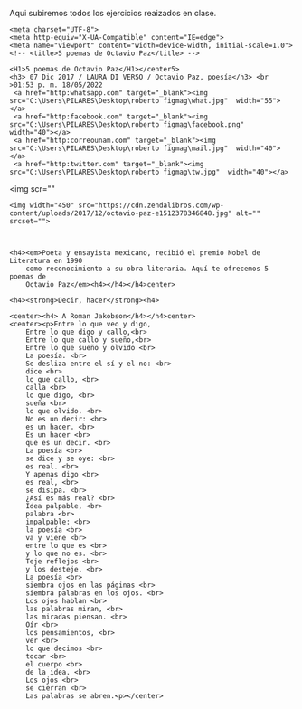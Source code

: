 Aqui subiremos todos los ejercicios reaizados en clase.
<!DOCTYPE html>
<html lang="en">
<!-- <head>5 poemas de Octavio Paz</head> -->
<!-- <h6>5 poemas de octavio paz</h6> -->

    <meta charset="UTF-8">
    <meta http-equiv="X-UA-Compatible" content="IE=edge">
    <meta name="viewport" content="width=device-width, initial-scale=1.0">
    <!-- <title>5 poemas de Octavio Paz</title> -->
</head>

<body>
 
</head>



<body>

	<H1>5 poemas de Octavio Paz</H1></center5>
	<h3> 07 Dic 2017 / LAURA DI VERSO / Octavio Paz, poesía</h3> <br >01:53 p. m. 18/05/2022
     <a href="http:whatsapp.com" target="_blank"><img src="C:\Users\PILARES\Desktop\roberto figmag\what.jpg"  width="55"></a>
     <a href="http:facebook.com" target="_blank"><img src="C:\Users\PILARES\Desktop\roberto figmag\facebook.png"  width="40"></a>
     <a href="http:correounam.com" target="_blank"><img src="C:\Users\PILARES\Desktop\roberto figmag\mail.jpg"  width="40"></a>
     <a href="http:twitter.com" target="_blank"><img src="C:\Users\PILARES\Desktop\roberto figmag\tw.jpg"  width="40"></a>
<img scr=""

    <img width="450" src="https://cdn.zendalibros.com/wp-content/uploads/2017/12/octavio-paz-e1512378346848.jpg" alt="" srcset="">



	<h4><em>Poeta y ensayista mexicano, recibió el premio Nobel de Literatura en 1990
		como reconocimiento a su obra literaria. Aquí te ofrecemos 5 poemas de
		Octavio Paz</em><h4></h4></h4>center>

	<h4><strong>Decir, hacer</strong><h4>

	<center><h4> A Roman Jakobson</h4></h4>center>
	<center><p>Entre lo que veo y digo,
        Entre lo que digo y callo,<br>
        Entre lo que callo y sueño,<br>
        Entre lo que sueño y olvido <br>
        La poesía. <br>
        Se desliza entre el sí y el no: <br>
        dice <br>
        lo que callo, <br>
        calla <br>
        lo que digo, <br>
        sueña <br>
        lo que olvido. <br>
        No es un decir: <br>
        es un hacer. <br>
        Es un hacer <br>
        que es un decir. <br>
        La poesía <br>
        se dice y se oye: <br>
        es real. <br>
        Y apenas digo <br>
        es real, <br>
        se disipa. <br>
        ¿Así es más real? <br>
        Idea palpable, <br>
        palabra <br>
        impalpable: <br>
        la poesía <br>
        va y viene <br>
        entre lo que es <br>
        y lo que no es. <br>
        Teje reflejos <br>
        y los desteje. <br>
        La poesía <br>
        siembra ojos en las páginas <br>
        siembra palabras en los ojos. <br>
        Los ojos hablan <br>
        las palabras miran, <br>
        las miradas piensan. <br>
        Oír <br>
        los pensamientos, <br>
        ver <br>
        lo que decimos <br>
        tocar <br>
        el cuerpo <br>
        de la idea. <br>
        Los ojos <br>
        se cierran <br>
        Las palabras se abren.<p></center>
        
        




</body>
</html>
